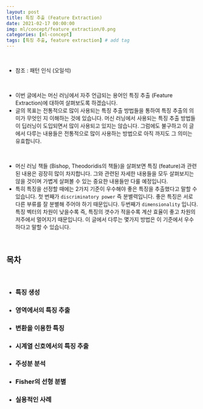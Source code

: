 ```yaml
---
layout: post
title: 특징 추출 (Feature Extraction)
date: 2021-02-17 00:00:00
img: ml/concept/feature_extraction/0.png
categories: [ml-concept] 
tags: [특징 추출, feature extraction] # add tag
---
```


<br>

- 참조 : 패턴 인식 (오일석)

<br>

- 이번 글에서는 머신 러닝에서 자주 언급되는 용어인 특징 추출 (Feature Extraction)에 대하여 살펴보도록 하겠습니다.
- 글의 목표는 전통적으로 많이 사용되는 특징 추출 방법들을 통하여 특징 추출의 의미가 무엇인 지 이해하는 것에 있습니다. 머신 러닝에서 사용되는 특징 추출 방법들이 딥러닝이 도입되면서 많이 사용되고 있지는 않습니다. 그럼에도 불구하고 이 글에서 다루는 내용들은 전통적으로 많이 사용하는 방법으로 아직 까지도 그 의미는 유효합니다.

<br>

- 머신 러닝 책들 (Bishop, Theodoridis의 책들)을 살펴보면 특징 (feature)과 관련된 내용은 굉장히 많이 차지합니다. 그와 관련된 자세한 내용들을 모두 살펴보지는 않을 것이며 가볍게 살펴볼 수 있는 중요한 내용들만 다룰 예정입니다.
- 특히 특징을 선정할 때에는 2가지 기준이 우수해야 좋은 특징을 추출했다고 말할 수 있습니다. 첫 번째가 `discriminatory power` 즉 분별력입니다. 좋은 특징은 서로 다른 부류를 잘 분별해 주어야 하기 때문입니다. 두번째가 `dimensionality` 입니다. 특징 벡터의 차원이 낮을수록 즉, 특징의 갯수가 적을수록 계산 효율이 좋고 차원의 저주에서 멀어지기 때문입니다. 이 글에서 다루는 몇가지 방법은 이 기준에서 우수하다고 말할 수 있습니다.

<br>

## **목차**

<br>

- ### 특징 생성
- ### 영역에서의 특징 추출
- ### 변환을 이용한 특징
- ### 시계열 신호에서의 특징 추출
- ### 주성분 분석
- ### Fisher의 선형 분별
- ### 실용적인 사례